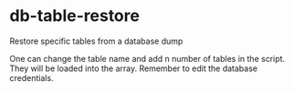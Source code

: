 # db-table-restore
Restore specific tables from a database dump

One can change the table name and add n number of tables in the script. They will be loaded into the array.
Remember to edit the database credentials.
